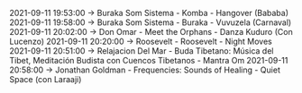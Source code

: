 2021-09-11 19:53:00 -> Buraka Som Sistema - Komba - Hangover (Bababa)
2021-09-11 19:58:00 -> Buraka Som Sistema - Buraka - Vuvuzela (Carnaval)
2021-09-11 20:02:00 -> Don Omar - Meet the Orphans - Danza Kuduro (Con Lucenzo)
2021-09-11 20:20:00 -> Roosevelt - Roosevelt - Night Moves
2021-09-11 20:51:00 -> Relajacion Del Mar - Buda Tibetano: Música del Tibet, Meditación Budista con Cuencos Tibetanos - Mantra Om
2021-09-11 20:58:00 -> Jonathan Goldman - Frequencies: Sounds of Healing - Quiet Space (con Laraaji)
